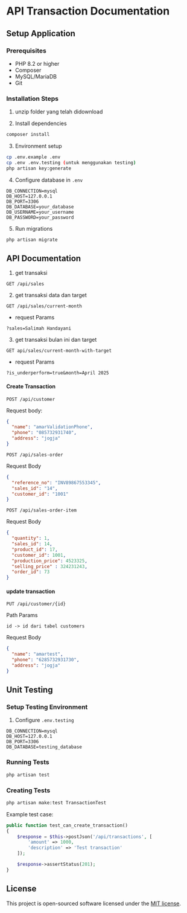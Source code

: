 # API Transaction Documentation

## Setup Application

### Prerequisites
- PHP 8.2 or higher
- Composer
- MySQL/MariaDB
- Git

### Installation Steps
1. unzip  folder yang telah didownload

2. Install dependencies
```bash
composer install
```

3. Environment setup
```bash
cp .env.example .env 
cp .env .env.testing (untuk menggunakan testing)
php artisan key:generate
```

4. Configure database in `.env`
```
DB_CONNECTION=mysql
DB_HOST=127.0.0.1
DB_PORT=3306
DB_DATABASE=your_database
DB_USERNAME=your_username
DB_PASSWORD=your_password
```

5. Run migrations
```bash
php artisan migrate
```

## API Documentation

1. get transaksi 

```
GET /api/sales
```
2.  get transaksi  data dan target
```
GET /api/sales/current-month
```
- request Params 
```
?sales=Salimah Handayani
```
3. get transaksi bulan ini dan target
```
GET api/sales/current-month-with-target
```
- request Params 
```
?is_underperform=true&month=April 2025
```

#### Create Transaction
```
POST /api/customer
```
Request body:
```json
{
  "name": "amarValidationPhone",
  "phone": "085732931740",
  "address": "jogja"
}
```

```
POST /api/sales-order
```
Request Body
```json
{
  "reference_no": "INV89867553345",
  "sales_id": "14",
  "customer_id": "1001"
}
```

```
POST /api/sales-order-item
```
Request Body
```json
{
  "quantity": 1,
  "sales_id": 14,
  "product_id": 17,
  "customer_id": 1001,
  "production_price": 4523325,
  "selling_price" : 324231243,
  "order_id": 73
}
```

#### update transaction
```
PUT /api/customer/{id}
```
Path Params 
```
id -> id dari tabel customers
```
Request Body
```json
{
  "name": "amartest",
  "phone": "6285732931730",
  "address": "jogja"
}
```

## Unit Testing

### Setup Testing Environment


1. Configure `.env.testing`
```
DB_CONNECTION=mysql
DB_HOST=127.0.0.1
DB_PORT=3306
DB_DATABASE=testing_database
```

### Running Tests
```bash
php artisan test
```

### Creating Tests
```bash
php artisan make:test TransactionTest
```

Example test case:
```php
public function test_can_create_transaction()
{
    $response = $this->postJson('/api/transactions', [
        'amount' => 1000,
        'description' => 'Test transaction'
    ]);

    $response->assertStatus(201);
}
```

## License
This project is open-sourced software licensed under the [MIT license](https://opensource.org/licenses/MIT).
